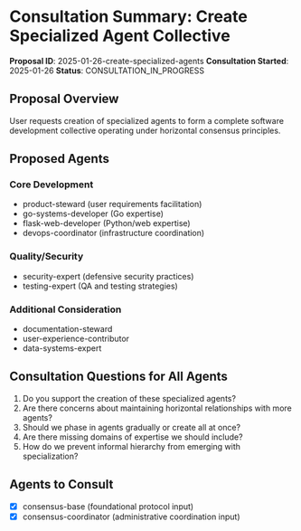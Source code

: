 # Consultation Summary: Create Specialized Agent Collective

**Proposal ID**: 2025-01-26-create-specialized-agents
**Consultation Started**: 2025-01-26
**Status**: CONSULTATION_IN_PROGRESS

## Proposal Overview
User requests creation of specialized agents to form a complete software development collective operating under horizontal consensus principles.

## Proposed Agents
### Core Development
- product-steward (user requirements facilitation)
- go-systems-developer (Go expertise)
- flask-web-developer (Python/web expertise)
- devops-coordinator (infrastructure coordination)

### Quality/Security
- security-expert (defensive security practices)
- testing-expert (QA and testing strategies)

### Additional Consideration
- documentation-steward
- user-experience-contributor
- data-systems-expert

## Consultation Questions for All Agents
1. Do you support the creation of these specialized agents?
2. Are there concerns about maintaining horizontal relationships with more agents?
3. Should we phase in agents gradually or create all at once?
4. Are there missing domains of expertise we should include?
5. How do we prevent informal hierarchy from emerging with specialization?

## Agents to Consult
- [x] consensus-base (foundational protocol input)
- [x] consensus-coordinator (administrative coordination input)